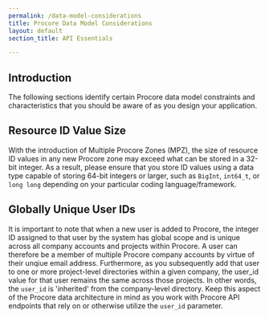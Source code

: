 ```yaml
---
permalink: /data-model-considerations
title: Procore Data Model Considerations
layout: default
section_title: API Essentials

---
```


## Introduction

The following sections identify certain Procore data model constraints and characteristics that you should be aware of as you design your application.

## Resource ID Value Size

With the introduction of Multiple Procore Zones (MPZ), the size of resource ID values in any new Procore zone may exceed what can be stored in a 32-bit integer.
As a result, please ensure that you store ID values using a data type capable of storing 64-bit integers or larger, such as `BigInt`, `int64_t`, or `long long` depending on your particular coding language/framework.

## Globally Unique User IDs

It is important to note that when a new user is added to Procore, the integer ID assigned to that user by the system has global scope and is unique across all company accounts and projects within Procore.
A user can therefore be a member of multiple Procore company accounts by virtue of their unqiue email address.
Furthermore, as you subsequently add that user to one or more project-level directories within a given company, the user_id value for that user remains the same across those projects.
In other words, the `user_id` is 'inherited' from the company-level directory.
Keep this aspect of the Procore data architecture in mind as you work with Procore API endpoints that rely on or otherwise utilize the `user_id` parameter.